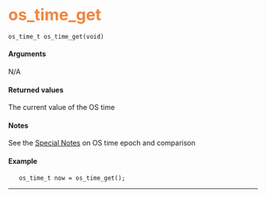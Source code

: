 ## <font color="F2853F" style="font-size:24pt">os_time_get</font>

```no-highlight
os_time_t os_time_get(void) 
```


#### Arguments

N/A

#### Returned values

The current value of the OS time

#### Notes 

See the [Special Notes](os_time) on OS time epoch and comparison

#### Example

<Add text to set up the context for the example here>

```no-highlight
   os_time_t now = os_time_get();
```

---------------------
